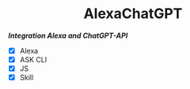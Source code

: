 <h1 align="center"> AlexaChatGPT </h1>




***Integration Alexa and ChatGPT-API***


- [x] Alexa
- [X] ASK CLI
- [X] JS
- [X] Skill
